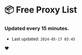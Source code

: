 # :package: Free Proxy List
### Updated every 15 minutes.

- Last updated: `2024-05-17 03:45`

:heart:
